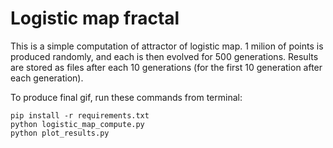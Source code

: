 # Logistic map fractal
This is a simple computation of attractor of logistic map.
1 milion of points is produced randomly, and each is then evolved for 500 generations.
Results are stored as files after each 10 generations (for the first 10 generation after each generation).

To produce final gif, run these commands from terminal:

```
pip install -r requirements.txt
python logistic_map_compute.py
python plot_results.py
```